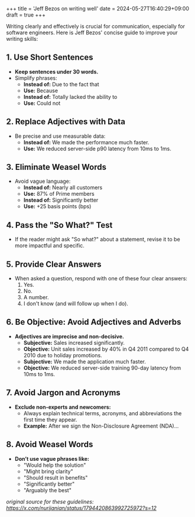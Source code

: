 +++
title = 'Jeff Bezos on writing well'
date = 2024-05-27T16:40:29+09:00
draft = true
+++

Writing clearly and effectively is crucial for communication, especially for software engineers. Here is Jeff Bezos' concise guide to improve your writing skills:

## 1. Use Short Sentences
- **Keep sentences under 30 words.**
- Simplify phrases:
  - **Instead of:** Due to the fact that
  - **Use:** Because
  - **Instead of:** Totally lacked the ability to
  - **Use:** Could not

## 2. Replace Adjectives with Data
- Be precise and use measurable data:
  - **Instead of:** We made the performance much faster.
  - **Use:** We reduced server-side p90 latency from 10ms to 1ms.

## 3. Eliminate Weasel Words
- Avoid vague language:
  - **Instead of:** Nearly all customers
  - **Use:** 87% of Prime members
  - **Instead of:** Significantly better
  - **Use:** +25 basis points (bps)

## 4. Pass the "So What?" Test
- If the reader might ask "So what?" about a statement, revise it to be more impactful and specific.

## 5. Provide Clear Answers
- When asked a question, respond with one of these four clear answers:
  1. Yes.
  2. No.
  3. A number.
  4. I don't know (and will follow up when I do).

## 6. Be Objective: Avoid Adjectives and Adverbs
- **Adjectives are imprecise and non-decisive.**
  - **Subjective:** Sales increased significantly.
  - **Objective:** Unit sales increased by 40% in Q4 2011 compared to Q4 2010 due to holiday promotions.
  - **Subjective:** We made the application much faster.
  - **Objective:** We reduced server-side training 90-day latency from 10ms to 1ms.

## 7. Avoid Jargon and Acronyms
- **Exclude non-experts and newcomers:**
  - Always explain technical terms, acronyms, and abbreviations the first time they appear.
  - **Example:** After we sign the Non-Disclosure Agreement (NDA)...

## 8. Avoid Weasel Words
- **Don’t use vague phrases like:**
  - "Would help the solution"
  - "Might bring clarity"
  - "Should result in benefits"
  - "Significantly better"
  - "Arguably the best"

*original source for these guidelines: https://x.com/nurijanian/status/1794420863992725972?s=12*